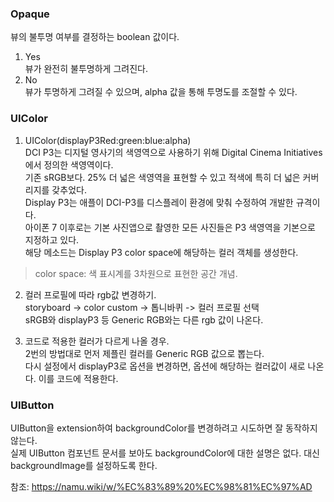### Opaque  
뷰의 불투명 여부를 결정하는 boolean 값이다.  
1. Yes  
뷰가 완전히 불투명하게 그려진다.  
2. No  
뷰가 투명하게 그려질 수 있으며, alpha 값을 통해 투명도를 조절할 수 있다.  
  
### UIColor  
1. UIColor(displayP3Red:green:blue:alpha)  
DCI P3는 디지털 영사기의 색영역으로 사용하기 위해 Digital Cinema Initiatives에서 정의한 색영역이다.  
기존 sRGB보다. 25% 더 넓은 색영역을 표현할 수 있고 적색에 특히 더 넓은 커버리지를 갖추었다.  
Display P3는 애플이 DCI-P3를 디스플레이 환경에 맞춰 수정하여 개발한 규격이다.  
아이폰 7 이후로는 기본 사진앱으로 촬영한 모든 사진들은 P3 색영역을 기본으로 지정하고 있다.  
해당 메소드는 Display P3 color space에 해당하는 컬러 객체를 생성한다.  
  
> color space: 색 표시계를 3차원으로 표현한 공간 개념.  
  
2. 컬러 프로필에 따라 rgb값 변경하기.  
storyboard -> color custom -> 톱니바퀴 -> 컬러 프로필 선택  
sRGB와 displayP3 등 Generic RGB와는 다른 rgb 값이 나온다.  
  
3. 코드로 적용한 컬러가 다르게 나올 경우.  
2번의 방법대로 먼저 제플린 컬러를 Generic RGB 값으로 뽑는다.  
다시 설정에서 displayP3로 옵션을 변경하면, 옵션에 해당하는 컬러값이 새로 나온다. 이를 코드에 적용한다.  
  
### UIButton  
UIButton을 extension하여 backgroundColor를 변경하려고 시도하면 잘 동작하지 않는다.  
실제 UIButton 컴포넌트 문서를 보아도 backgroundColor에 대한 설명은 없다. 대신 backgroundImage를 설정하도록 한다.  
  
  
  
참조: https://namu.wiki/w/%EC%83%89%20%EC%98%81%EC%97%AD  